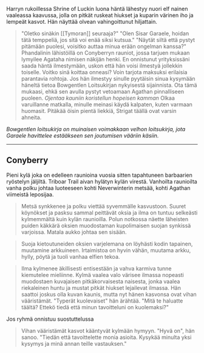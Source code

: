 Harryn rukoillessa Shrine of Luckin luona häntä lähestyy nuori elf nainen vaaleassa kaavussa, jolla on pitkät ruskeat hiukset ja kuparin värinen iho ja lempeät kasvot. Hän näyttää olvean vahingoittunut hiljattain.
> "Oletko sinäkin [[Tymoran]] seuraaja?"
> "Olen Sisar Garaele, hoidan tätä temppeliä, jos sitä voi enää siksi kutsua."
> "Näytät siltä että pystyt pitämään puolesi, voisitko auttaa minua erään ongelman kanssa?"
> Phandalinin lähistöillä on Conyberryn rauniot, jossa tarjuen mukaan lymyilee Agataha nimisen näkijän henki. En onnistunut yrityksissäni saada häntä ilmestymään, uskon että hän voisi ilmestyä jollekkin toiselle. Voitko sinä koittaa onneasi? Voin tarjota maksuksi erilaisia parantavia rohtoja.
> Jos hän ilmestyy sinulle pyytäisin sinua kysymään häneltä tietoa Bowgentlen Loitsukirjan nykyisestä sijainnista. Ota tämä mukaasi, ehkä sen avulla pystyt vetoamaan Agathan pinnalliseen puoleen. *Ojentaa kauniin koristellun hopeisen kamman*
> Olkaa varuillanne matkalla, minulle meinasi käydä kalpaten, kuten varmaan huomasit. Pitäkää öisin pientä liekkiä, Strigat täällä ovat varsin ahneita.

*Bowgentlen loitsukirja on muinaisen voimakkaan velhon loitsukirja, jota Garaele havittelee estääkseen sen joutumisen vääriin käsiin.*

---

## Conyberry

Pieni kylä joka on edelleen raunioina vuosia sitten tapahtuneen barbaarien ryöstelyn jäljiltä. Triboar Trail aivan hylätyn kylän virestä. Vanhoilta raunioilta vanha polku johtaa luoteeseen kohti Neverwinterin metsää, kohti Agathan viimeistä leposijaa. 

> Metsä synkkenee ja polku viettää syvemmälle kasvustoon. Suuret köynökset ja pasksu sammal peittävät oksia ja ilma on tuntuu selkeästi kylmemmältä kuin kylän raunioilla. Polun notkossa näette läheisten puiden käkkärä oksien muodostaman kupolimaisen suojan synkissä varjoissa. Matala aukko johtaa sen sisään.

> Suoja kietoutuneiden oksien varjelemana on löyhästi kodin tapainen, muutamine arkkuineen. Irtaimistoa on hyvin vähän, muutama arkku, hylly, pöytä ja tuoli vanhaa elfien tekoa.

> Ilma kylmenee äkillisesti entisestään ja vahva karmiva tunne kiemutelee mieliinne. Kylmä vaalea valo värisee ilmassa nopeasti muodostaen kuvajaisen pitkäkorvaisesta naisesta, jonka vaalea riekaleinen huntu ja mustat pitkät hiukset lejailevat ilmassa. Hän saattoi joskus olla kuvan kaunis, mutta nyt hänen kasvonsa ovat vihan vääristämät. "Typerät kuolevaiset" hän ärähtää. "Mitä te haluatte täältä? Ettekö tiedä että minun tavoitteluni on kuolemaksi?"

Jos ryhmä onnistuu suostuttelussa

> Vihan vääristämät kasvot kääntyvät kylmään hymyyn. "Hyvä on", hän sanoo. "Tiedän että tavoittelette monia asioita. Kysykää minulta yksi kysymys ja minä annan teille vastauksen."